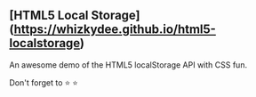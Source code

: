 ## [HTML5 Local Storage] (https://whizkydee.github.io/html5-localstorage)

An awesome demo of the HTML5 localStorage API with CSS fun.

<!-- ![Preview of the Demo] (https://raw.githubusercontent.com/whizkydee/html5-localstorage/gh-pages/preview.png) -->

Don't forget to :star: :star:
